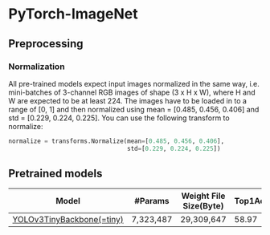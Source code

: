 # PyTorch-ImageNet


## Preprocessing

### Normalization
All pre-trained models expect input images normalized in the same way, i.e. mini-batches of 3-channel RGB images of shape (3 x H x W), where H and W are expected to be at least 224. The images have to be loaded in to a range of [0, 1] and then normalized using mean = [0.485, 0.456, 0.406] and std = [0.229, 0.224, 0.225]. You can use the following transform to normalize:

```python
normalize = transforms.Normalize(mean=[0.485, 0.456, 0.406],
                                 std=[0.229, 0.224, 0.225])
```

## Pretrained models

| Model    |#Params| Weight File Size(Byte)|  Top1Acc(%)|
|--------------|-----------|-----------|-----------|
|[YOLOv3TinyBackbone(=tiny)]() | 7,323,487 |29,309,647|58.97